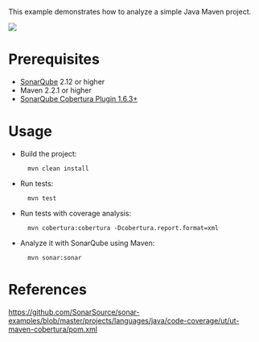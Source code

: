 This example demonstrates how to analyze a simple Java Maven project.

![](https://travis-ci.org/mebusw/maven-sonar-example.svg)

Prerequisites
=============
* [SonarQube](http://www.sonarsource.org/downloads/) 2.12 or higher
* Maven 2.2.1 or higher
* [SonarQube Cobertura Plugin 1.6.3+](http://docs.sonarqube.org/display/PLUG/Cobertura+Plugin)

Usage
=====
* Build the project:

        mvn clean install

* Run tests:

        mvn test

* Run tests with coverage analysis:

        mvn cobertura:cobertura -Dcobertura.report.format=xml

* Analyze it with SonarQube using Maven:

        mvn sonar:sonar

References
==========

https://github.com/SonarSource/sonar-examples/blob/master/projects/languages/java/code-coverage/ut/ut-maven-cobertura/pom.xml
